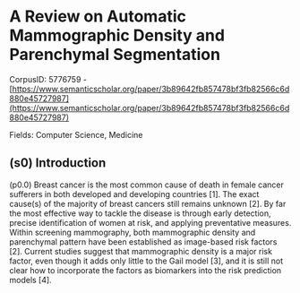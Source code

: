 # A Review on Automatic Mammographic Density and Parenchymal Segmentation

CorpusID: 5776759 - [https://www.semanticscholar.org/paper/3b89642fb857478bf3fb82566c6d880e45727987](https://www.semanticscholar.org/paper/3b89642fb857478bf3fb82566c6d880e45727987)

Fields: Computer Science, Medicine

## (s0) Introduction
(p0.0) Breast cancer is the most common cause of death in female cancer sufferers in both developed and developing countries [1]. The exact cause(s) of the majority of breast cancers still remains unknown [2]. By far the most effective way to tackle the disease is through early detection, precise identification of women at risk, and applying preventative measures. Within screening mammography, both mammographic density and parenchymal pattern have been established as image-based risk factors [2]. Current studies suggest that mammographic density is a major risk factor, even though it adds only little to the Gail model [3], and it is still not clear how to incorporate the factors as biomarkers into the risk prediction models [4].
